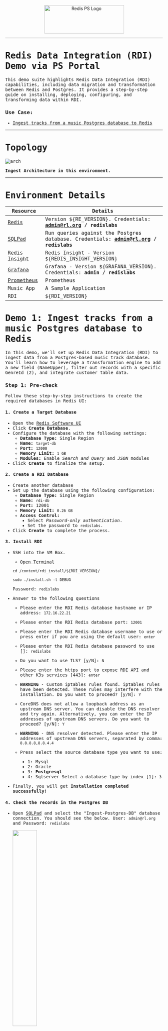 <div style="text-align: center;"><img src="./doc/assets/redis_logo.png" alt="Redis PS Logo" width="255px" height="90px"></div>



------
<div style="font-family: 'Space Grotesk', monospace;">

# Redis Data Integration (RDI) Demo via PS Portal

This demo suite highlights Redis Data Integration (RDI) capabilities, including data migration and transformation between Redis and Postgres. It provides a step-by-step guide on installing, deploying, configuring, and transforming data within RDI.


### Use Case:

- <a href="#demo1">Ingest tracks from a music Postgres database to Redis</a>

------

# Topology

![arch](./doc/assets/rdi-ga.png)

**Ingest Architecture in this environment.**

------

# Environment Details


| Resource                                                     | Details                                                      |
| ------------------------------------------------------------ | ------------------------------------------------------------ |
| <a href="https://8443-sp-$HOSTNAME.$DOMAIN/" target="_blank">Redis</a> | Version ${RE_VERSION}. Credentials: **admin@rl.org / redislabs** |
| <a href="https://3001-p-$HOSTNAME.$DOMAIN/" target="_blank">SQLPad</a> | Run queries against the Postgres database. Credentials: **admin@rl.org / redislabs** |
| <a href="https://5540-p-$HOSTNAME.$DOMAIN/" target="_blank">Redis Insight</a> | Redis Insight - Version ${REDIS_INSIGHT_VERSION}             |
| <a href="https://3000-p-$HOSTNAME.$DOMAIN/" target="_blank">Grafana</a> | Grafana - Version ${GRAFANA_VERSION}. Credentials: **admin / redislabs**             |
| <a href="https://9090-p-$HOSTNAME.$DOMAIN/" target="_blank">Prometheus</a> | Prometheus             |
| Music App                                                    | A Sample Application                                         |
| RDI                                                          | ${RDI_VERSION}                                               |



<h1 id="demo1">Demo 1: Ingest tracks from a music Postgres database to Redis</h1>


In this demo, we'll set up Redis Data Integration (RDI) to ingest data from a Postgres-based music track database. You'll learn how to leverage a transformation engine to add a new field (NameUpper), filter out records with a specific GenreId (2), and integrate customer table data.

### Step 1: Pre-check

Follow these step-by-step instructions to create the required databases in Redis UI:

#### 1. Create a **Target Database**

- Open the <a href="https://8443-sp-$HOSTNAME.$DOMAIN/" target="_blank">Redis Software UI</a>
- Click **Create Database**.
- Configure the database with the following settings:
   - **Database Type:** Single Region
   - **Name:** `target-db`
   - **Port:** `12000`
   - **Memory Limit:** `1 GB`
   - **Modules:** Enable *Search and Query* and *JSON* modules
- Click **Create** to finalize the setup.

#### 2. Create a **RDI Database**
- Create another database 
- Set up the database using the following configuration:
   - **Database Type:** Single Region
   - **Name:** `rdi-db`
   - **Port:** 12001
   - **Memory Limit:** `0.26 GB`
   - **Access Control:**
     - Select *Password-only authentication*.
     - Set the password to `redislabs`.
- Click **Create** to complete the process.

#### 3.  **Install RDI**

- SSH into the VM Box.
  - <a href="https://7681-p-$HOSTNAME.$DOMAIN/" target="_blank">Open Terminal</a>

  ```
  cd /content/rdi_install/${RDI_VERSION}/
  ```

  ```
  sudo ./install.sh -l DEBUG
  ```
  Password: `redislabs`

- Answer to the following questions

  - Please enter the RDI Redis database hostname or IP address: `172.16.22.21`

  - Please enter the RDI Redis database port: `12001`

  - Please enter the RDI Redis database username to use or press enter if you are using the default user:  `enter`

  - Please enter the RDI Redis database password to use []: `redislabs`

  - Do you want to use TLS? [y/N]: `N`

  - Please enter the https port to expose RDI API and other K3s services [443]:  `enter`

  - **WARNING** - Custom iptables rules found.
    iptables rules have been detected. These rules may interfere with the installation. Do you want to proceed? [y/N]: `Y`

  - CoreDNS does not allow a loopback address as an upstream DNS server. You can disable the DNS resolver and try again.
    Alternatively, you can enter the IP addresses of upstream DNS servers. Do you want to proceed? [y/N]: `Y`

  - **WARNING** - DNS resolver detected.
    Please enter the IP addresses of upstream DNS servers, separated by comma: `8.8.8.8,8.8.4.4`

  - Press select the source database type you want to use: 
    - 1: Mysql
    - 2: Oracle
    - 3: **Postgresql**
    - 4: Sqlserver
    Select a database type by index [1]: `3`

    

- Finally, you will get **Installation completed successfully!**




#### 4.  **Check the records in the Postgres DB**


- Open <a href="https://3001-p-$HOSTNAME.$DOMAIN/" target="_blank">SQLPad</a> and select the "Ingest-Postgres-DB" database connection. You should see the below. User: `admin@rl.org` and Password: `redislabs`

   <div style="text-align: left;"><img src="./doc/assets/ingest-sqlpad.jpg" style="width: 40%; height: auto;" ></div>

- Run a query against the 'Track' table and observe the current data present in the table.

  ```
  SELECT * FROM "Track"
  ```

- Open <a href="https://5540-p-$HOSTNAME.$DOMAIN/" target="_blank">Redis Insight</a>, accept Use recommended settings, Terms and conditions and click Submit. 
  - Click Add Redis database
  - Click Connection String with the following inormation
    - Database Alias: `target-db`
    - Host          : `172.16.22.21`
    - Port          : `12000`
    - Username      : `default`
  - Click Test Connection, upon receiving a successful message, click on Add Redis database

- Open the target-db and observe there are no keys

### Step 2: Prepare PostgresSQL for RDI

- <a href="https://7681-p-$HOSTNAME.$DOMAIN/" target="_blank">Open Terminal</a>

- Access the running PostgresSQL container

  ```
  sudo docker exec -it postgresql bash
  ```

- Use the `psql` command-line tool to connect to the PostgreSQL instance:

  ```
  psql -U postgres
  ```

- **Set `wal_level` Dynamically** Run the following SQL command to set the `wal_level` to `logical` dynamically

  ```	
  ALTER SYSTEM SET wal_level = 'logical';
  ```

  ```
  SELECT pg_reload_conf();
  ```
- Exit the psql shell. 
- Exit the  postgresql container  

- **Verify the Setting Is Persisted** The `ALTER SYSTEM` command modifies the `postgresql.auto.conf` file. To confirm it was updated, you can check its contents:

  ```
  sudo docker exec -it postgresql bash -c "cat /var/lib/postgresql/data/postgresql.auto.conf"
  ```

  Look for the line:

  ```
  wal_level = 'logical'
  ```

  If it's present, the setting has been written, but it won’t take effect until a restart.

  ```	
  sudo docker restart postgresql
  ```

- **Verify the Change** After the restart, re-enter the PostgreSQL instance and check the `wal_level` setting again:

  ```
  sudo docker exec -it postgresql psql -U postgres -c "SHOW wal_level;"
  ```

  you should see

  ```
  wal_level 
  -----------
  logical
  (1 row)
  ```

  

### Step 3: Deploy RDI

- Open <a href="https://5540-p-$HOSTNAME.$DOMAIN/" target="_blank">Redis Insight</a>

- Select Redis Data Integration and then click Add RDI Endpoint.

  <div style="text-align: left;"><img src="./doc/assets/rdi1.jpg" style="width: 70%; height: auto;" ></div>


- Enter the following values
  - RDI Alias: `Demo`
  - URL      : `https://${HOST_IP}`
  - Password : `redislabs`


- You will receive a confirmation below once it has been successfully added.

- Select `Demo`
  
- Select Create New Pipeline.

- Click Cancel

- Copy and paste the configuration below into the Configuration file.

  ```
  targets:
    target:
      connection:
        type: redis
        host: 172.16.22.21
        port: 12000
  
  sources:
    psql:
      type: cdc
      logging:
        level: info
      connection:
        type: postgresql
        host: 172.16.22.7
        port: 5432
        database: chinook
        user: postgres
        password: postgres
                          
  ```

  
  <div style="text-align: left;"><img src="./doc/assets/rdi6.jpg" style="width: 70%; height: auto;" ></div>

- Click + enter the job name, Click the check icon. Select the job name and then copy and paste the configuration below into the job.

  ```
  source:
    table: Track
  
  transform:
    - uses: add_field
      with:
        field: NameUpper
        expression: upper("Name")
        language: sql
  
    - uses: filter
      with:
        expression: GenreId = 2
        language: sql
                  
  ```
  
  <div style="text-align: left;"><img src="./doc/assets/rdi7.jpg" style="width: 70%; height: auto;" ></div>

- Click Deploy Pipeline..

  <div style="text-align: left;"><img src="./doc/assets/rdi8.jpg" style="width: 70%; height: auto;" ></div>

- You will receive a confirmation below once it has been successfully deployed.

  <div style="text-align: left;"><img src="./doc/assets/rdi9.jpg" style="width: 70%; height: auto;" ></div>


### Step 4: Load data into the Track table

- Using <a href="https://3001-p-$HOSTNAME.$DOMAIN/" target="_blank">SQLPad</a>

  - Add some data to source
    - Go back to the tab with SQLPad
    - INSERT a row that meets the criteria (i.e. GenreId = 2)
    ```
      INSERT INTO "Track" ("TrackId", "Name", "AlbumId", "MediaTypeId", "GenreId", "Composer", "Milliseconds", "Bytes", "UnitPrice") VALUES (2, 'Sample Song 2', 1, 1, 2, 'John Doe', 180000, 4000, 0.99);
    ```
    - INSERT a row that does not meet the criteria (i.e. GenreId ≠ 2)
    ```
      INSERT INTO "Track" ("TrackId", "Name", "AlbumId", "MediaTypeId", "GenreId", "Composer", "Milliseconds", "Bytes", "UnitPrice") VALUES (3, 'Sample Song 3', 1, 1, 3, 'John Doe', 180000, 4000, 0.99);
     ```

  - See the result in <a href="https://5540-p-$HOSTNAME.$DOMAIN/" target="_blank">Redis Insight</a>
    - Click `R` icon -> Redis Databases
    - Select `target-db` to view the keys. You should only see one: your new entry with GenreId = 2. The other did not get captured because it did not meet the criteria.


- Simulate client traffic with a simple script
  - <a href="https://7681-p-$HOSTNAME.$DOMAIN/" target="_blank">SSH into the VM</a>. You will be logged in as labuser

  - Generate INSERT statements against the Track table using a script.
   
    ```
    sudo docker exec -it loadgen bash
    ```


    ```
    cd /scripts && python3 generate_load.py
  
    ```

- Run a query against the Track table using <a href="https://3001-p-$HOSTNAME.$DOMAIN/" target="_blank">SQLPad</a>. Observe that records are now showing up in the table.

- Open the target-db connection through <a href="https://5540-p-$HOSTNAME.$DOMAIN/" target="_blank">Redis Insight</a> and observe there are records.

- Open the <a href="https://8081-p-$HOSTNAME.$DOMAIN/" target="_blank">Music App</a> and browse the selections.  Select "Jazz" from the dropdown. Since the app retrieves data from Redis, you should see a list of records that match the filter condition you applied previously in RDI.

- You may stop the load by pressing 'Ctrl+c' and exit out of 'loadgen'.

### Step 5: Monitoring

- **Configure Prometheus**
  - <a href="https://7681-p-$HOSTNAME.$DOMAIN/" target="_blank">SSH into the VM</a>
  - `sudo vi /content/prometheus/prometheus.yml` 
  - Add the following jobs in the `prometheus.yml` file. Once added, save the changes by pressing the `Escape` key, followed by `:wq!` and then `Enter`.

  ```
    - job_name: 're'
      static_configs:
        - targets:
          - 172.16.22.21:8070
      honor_labels: true
      tls_config:
        insecure_skip_verify: true
      scheme: https

    - job_name: 're_v2'
      static_configs:
        - targets:
          - 172.16.22.21:8070
      honor_labels: true
      metrics_path: '/v2/metrics'
      tls_config:
        insecure_skip_verify: true
      scheme: https

    - job_name: collector-source
      metrics_path: /metrics/collector-source
      static_configs:
        - targets: [${HOST_IP}]
      scheme: https
      tls_config:
        insecure_skip_verify: true

    - job_name: rdi
      metrics_path: /metrics/rdi
      static_configs:
        - targets: [${HOST_IP}]
      scheme: https
      tls_config:
        insecure_skip_verify: true
  ```
  - Restart Prometheus container on the terminal. If prompted for a password, enter **redislabs**

  ```
    sudo docker restart prometheus
  ```

- **Configure Ingress for Collector-sources**
  ```
    sudo vi /content/prometheus/ingress-collector-sources.yaml 
  ```
  Paste the following content in the file. Once added, save the changes by pressing the `Escape` key, followed by `:wq!` and then `Enter`.

  ```
  apiVersion: networking.k8s.io/v1
  kind: Ingress
  metadata:
    annotations:
      meta.helm.sh/release-name: rdi
      meta.helm.sh/release-namespace: rdi
      traefik.ingress.kubernetes.io/rewrite-target: /
      traefik.ingress.kubernetes.io/router.entrypoints: websecure
    generation: 1
    labels:
      app: collector-source-metrics-exporter
      app.kubernetes.io/managed-by: Helm
      product: rdi
    name: collector-source-metrics-exporter
    namespace: rdi
  spec:
    ingressClassName: traefik
    rules:
    - http:
        paths:
        - backend:
            service:
              name: collector-source-metrics-exporter
              port:
                number: 9092
          path: /metrics/collector-source
          pathType: Prefix
  status:
    loadBalancer: {} 
  ```
  - Apply using `kubectl`
  ```
    kubectl -n rdi apply -f ingress-collector-sources.yaml
  ```

- Go to <a href="https://9090-p-$HOSTNAME.$DOMAIN/" target="_blank">Prometheus</a>
  - On the top menu, Click Status -> Target health
  - You should see all the targets in Green.

- Click the pipeline status icon and observe that pipeline status in RedisInsight.

  <div style="text-align: left;"><img src="./doc/assets/rdi11.jpg" style="width: 70%; height: auto;" ></div>


- Also, in <a href="https://3000-p-$HOSTNAME.$DOMAIN/" target="_blank">Grafana</a>, 
  - Log in with the username `admin` and password `redislabs` 
  - Click the hamburger menu icon on the left side top corner then select Dashboards. You will find the following dashboards listed:
    - BDB Dashboard
    - Cluster Dashboard
    - Node Dashboard
    - PostgreSQL Database
    - RDI Dashboard


